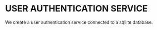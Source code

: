 # USER AUTHENTICATION SERVICE
We create a user authentication service connected to a sqllite database.
